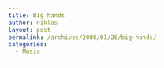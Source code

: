 ```yaml
---
title: Big hands
author: niklas
layout: post
permalink: /archives/2008/01/26/big-hands/
categories:
  - Music
---
```


